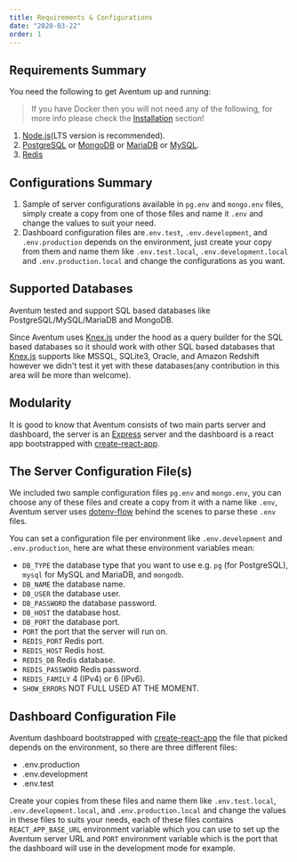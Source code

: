 ```yaml
---
title: Requirements & Configurations
date: "2020-03-22"
order: 1
---
```


## Requirements Summary

You need the following to get Aventum up and running:

> If you have Docker then you will not need any of the following, for more info please check the [Installation](./installation/) section!

1. [Node.js](https://nodejs.org/)(LTS version is recommended).
2. [PostgreSQL](https://www.postgresql.org/) or [MongoDB](https://www.mongodb.com/) or [MariaDB](https://mariadb.org/) or [MySQL](https://www.mysql.com/).
3. [Redis](https://redis.io/)

## Configurations Summary

1. Sample of server configurations available in `pg.env` and `mongo.env` files, simply create a copy from one of those files and name it `.env` and change the values to suit your need.
2. Dashboard configuration files are`.env.test`, `.env.development`, and `.env.production` depends on the environment, just create your copy from them and name them like `.env.test.local`, `.env.development.local` and `.env.production.local` and change the configurations as you want.

## Supported Databases

Aventum tested and support SQL based databases like PostgreSQL/MySQL/MariaDB and MongoDB.

Since Aventum uses [Knex.js](http://knexjs.org) under the hood as a query builder for the SQL based databases so it should work with other SQL based databases that [Knex.js](http://knexjs.org) supports like MSSQL, SQLite3, Oracle, and Amazon Redshift however we didn't test it yet with these databases(any contribution in this area will be more than welcome).

## Modularity

It is good to know that Aventum consists of two main parts server and dashboard, the server is an [Express](https://expressjs.com/) server and the dashboard is a react app bootstrapped with [create-react-app](https://create-react-app.dev/).

## The Server Configuration File(s)

We included two sample configuration files `pg.env` and `mongo.env`, you can choose any of these files and create a copy from it with a name like `.env`, Aventum server uses [dotenv-flow](https://www.npmjs.com/package/dotenv-flow) behind the scenes to parse these `.env` files.

You can set a configuration file per environment like `.env.development` and `.env.production`, here are what these environment variables mean:

- `DB_TYPE` the database type that you want to use e.g. `pg` (for PostgreSQL), `mysql` for MySQL and MariaDB, and `mongodb`.
- `DB_NAME` the database name.
- `DB_USER` the database user.
- `DB_PASSWORD` the database password.
- `DB_HOST` the database host.
- `DB_PORT` the database port.
- `PORT` the port that the server will run on.
- `REDIS_PORT` Redis port.
- `REDIS_HOST` Redis host.
- `REDIS_DB` Redis database.
- `REDIS_PASSWORD` Redis password.
- `REDIS_FAMILY` 4 (IPv4) or 6 (IPv6).
- `SHOW_ERRORS` NOT FULL USED AT THE MOMENT.

## Dashboard Configuration File

Aventum dashboard bootstrapped with [create-react-app](https://create-react-app.dev/) the file that picked depends on the environment, so there are three different files:

- .env.production
- .env.development
- .env.test

Create your copies from these files and name them like `.env.test.local`, `.env.development.local`, and `.env.production.local` and change the values in these files to suits your needs, each of these files contains `REACT_APP_BASE_URL` environment variable which you can use to set up the Aventum server URL and `PORT` environment variable which is the port that the dashboard will use in the development mode for example.
